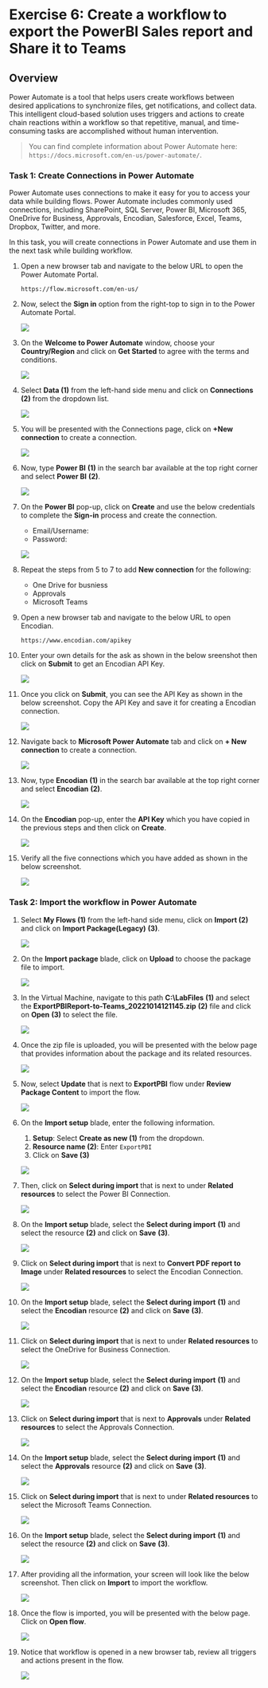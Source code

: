 # Exercise 6: Create a workflow to export the PowerBI Sales report and Share it to Teams

## Overview

Power Automate is a tool that helps users create workflows between desired applications to synchronize files, get notifications, and collect data. This intelligent cloud-based solution uses triggers and actions to create chain reactions within a workflow so that repetitive, manual, and time-consuming tasks are accomplished without human intervention.

> You can find complete information about Power Automate here: `https://docs.microsoft.com/en-us/power-automate/`.

### Task 1: Create Connections in Power Automate

Power Automate uses connections to make it easy for you to access your data while building flows. Power Automate includes commonly used connections, including SharePoint, SQL Server, Power BI, Microsoft 365, OneDrive for Business, Approvals, Encodian, Salesforce, Excel, Teams, Dropbox, Twitter, and more.

In this task, you will create connections in Power Automate and use them in the next task while building workflow.

1. Open a new browser tab and navigate to the below URL to open the Power Automate Portal.

   ```
   https://flow.microsoft.com/en-us/
   ```
   
1. Now, select the **Sign in** option from the right-top to sign in to the Power Automate Portal.

   ![](media/ex6-t1-step2.png)
   
1. On the **Welcome to Power Automate** window, choose your **Country/Region** and click on **Get Started** to agree with the terms and conditions.

   ![](media/ex6-t1-step1.png)

1. Select **Data (1)** from the left-hand side menu and click on **Connections (2)** from the dropdown list.

   ![](https://github.com/CloudLabsAI-Azure/AIW-SAP-on-Azure/blob/main/media/M3-Ex1-connection-01.png?raw=true)

1. You will be presented with the Connections page, click on **+New connection** to create a connection.

   ![](media/ex6-t1-addconnection.png)

1. Now, type **Power BI** **(1)** in the search bar available at the top right corner and select **Power BI** **(2)**.

   ![](media/ex6-t1-powerbi.png)

1. On the **Power BI** pop-up, click on **Create** and use the below credentials to complete the **Sign-in** process and create the connection.

      * Email/Username: <inject key="AzureAdUserEmail"></inject>
      * Password: <inject key="AzureAdUserPassword"></inject>

   ![](media/ex6-t1-createpowerbi.png)

1. Repeat the steps from 5 to 7 to add **New connection** for the following:

   - One Drive for busniess
   - Approvals
   - Microsoft Teams

1. Open a new browser tab and navigate to the below URL to open Encodian.

   ```
   https://www.encodian.com/apikey
   ```
   
1. Enter your own details for the ask as shown in the below sreenshot then click on **Submit** to get an Encodian API Key.

   ![](media/setup-encodian.png)
   
1. Once you click on **Submit**, you can see the API Key as shown in the below screenshot. Copy the API Key and save it for creating a Encodian connection.

   ![](media/copy-encodian-apikey.png)
   
1. Navigate back to **Microsoft Power Automate** tab and click on **+ New connection** to create a connection.

   ![](media/ex6-t1-newencodian.png)
   
1. Now, type **Encodian** **(1)** in the search bar available at the top right corner and select **Encodian** **(2)**.

   ![](media/ex6-t1-encodian.png)

1. On the **Encodian** pop-up, enter the **API Key** which you have copied in the previous steps and then click on **Create**.

   ![](media/ex6-t1-createencodian.png)
   
1. Verify all the five connections which you have added as shown in the below screenshot.

   ![](media/ex6-t1-all5connections.png) 
   
### Task 2: Import the workflow in Power Automate

1. Select **My Flows (1)** from the left-hand side menu, click on **Import (2)** and click on **Import Package(Legacy)** **(3)**.

   ![](media/ex6-t2-step1.png)
   
2. On the **Import package** blade, click on **Upload** to choose the package file to import.

   ![](media/ex6-t2-step2.png)
   
3. In the Virtual Machine, navigate to this path **C:\LabFiles** **(1)** and select the **ExportPBIReport-to-Teams_20221014121145.zip** **(2)** file and click on **Open** **(3)** to select the file.

   ![](media/ex6-t2-step3.png)
   
4. Once the zip file is uploaded, you will be presented with the below page that provides information about the package and its related resources.

   ![](media/ex6-t2-step4.png)
   
5. Now, select **Update** that is next to **ExportPBI** flow under **Review Package Content** to import the flow.

   ![](media/ex6-t2-step5.png)
   
6. On the **Import setup** blade, enter the following information.

      1. **Setup**: Select **Create as new (1)** from the dropdown.
      2. **Resource name (2)**: Enter `ExportPBI`
      3. Click on **Save (3)**

   ![](media/ex6-t2-step6.png)
   
7. Then, click on **Select during import** that is next to **<inject key="AzureAdUserEmail"></inject>** under **Related resources** to select the Power BI Connection.

   ![](media/powerbiconenction.png)
   
8. On the **Import setup** blade, select the **Select during import** **(1)** and select the **<inject key="AzureAdUserEmail"></inject>** resource **(2)** and click on **Save** **(3)**.

   ![](media/powerbiconnection1.png)

9. Click on **Select during import** that is next to **Convert PDF report to Image** under **Related resources** to select the Encodian Connection.

    ![](media/pdf.png)
    
10. On the **Import setup** blade, select the **Select during import** **(1)** and select the **Encodian** resource **(2)** and click on **Save** **(3)**.

    ![](media/encodianconenction1.png)
    
11. Click on **Select during import** that is next to **<inject key="AzureAdUserEmail"></inject>** under **Related resources** to select the OneDrive for Business Connection.

    ![](media/onedrive.png)
    
12. On the **Import setup** blade, select the **Select during import** **(1)** and select the **Encodian** resource **(2)** and click on **Save** **(3)**.
   
    ![](media/powerbiconnection1.png)
    
13. Click on **Select during import** that is next to **Approvals** under **Related resources** to select the Approvals Connection.

     ![](media/approve.png)
     
14. On the **Import setup** blade, select the **Select during import** **(1)** and select the **Approvals** resource **(2)** and click on **Save** **(3)**.
   
    ![](media/approvals1.png)
    
15. Click on **Select during import** that is next to **<inject key="AzureAdUserEmail"></inject>** under **Related resources** to select the Microsoft Teams Connection.

    ![](media/teams.png)
    
16. On the **Import setup** blade, select the **Select during import** **(1)** and select the **<inject key="AzureAdUserEmail"></inject>** resource **(2)** and click on **Save** **(3)**.
   
    ![](media/powerbiconnection1.png)
    
   
10. After providing all the information, your screen will look like the below screenshot. Then click on **Import** to import the workflow.

    ![](media/import.png)
    
11. Once the flow is imported, you will be presented with the below page. Click on **Open flow**.

    ![](media/ex6-t2-step11.png)   
   
1. Notice that workflow is opened in a new browser tab, review all triggers and actions present in the flow.       

    ![](media/reviewflow.png)
   
